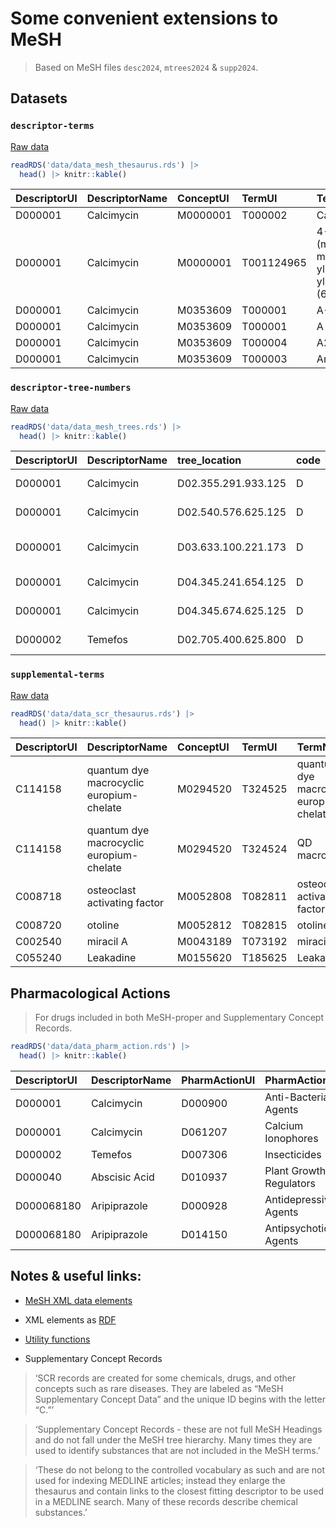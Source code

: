 # Some convenient extensions to MeSH

> Based on MeSH files `desc2024`, `mtrees2024` & `supp2024`.

## Datasets

### `descriptor-terms`

[Raw
data](https://nlmpubs.nlm.nih.gov/projects/mesh/MESH_FILES/xmlmesh/)

``` r
readRDS('data/data_mesh_thesaurus.rds') |>
  head() |> knitr::kable()
```

| DescriptorUI | DescriptorName | ConceptUI | TermUI     | TermName                                                                                                                                                                                               | ConceptPreferredTermYN | IsPermutedTermYN | LexicalTag | RecordPreferredTermYN |
|:---|:---|:--|:---|:---------------------------------------|:-----|:----|:---|:-----|
| D000001      | Calcimycin     | M0000001  | T000002    | Calcimycin                                                                                                                                                                                             | Y                      | N                | NON        | Y                     |
| D000001      | Calcimycin     | M0000001  | T001124965 | 4-Benzoxazolecarboxylic acid, 5-(methylamino)-2-((3,9,11-trimethyl-8-(1-methyl-2-oxo-2-(1H-pyrrol-2-yl)ethyl)-1,7-dioxaspiro(5.5)undec-2-yl)methyl)-, (6S-(6alpha(2S*,3S*),8beta(R\*),9beta,11alpha))- | N                      | N                | NON        | N                     |
| D000001      | Calcimycin     | M0353609  | T000001    | A-23187                                                                                                                                                                                                | Y                      | N                | LAB        | N                     |
| D000001      | Calcimycin     | M0353609  | T000001    | A 23187                                                                                                                                                                                                | N                      | Y                | LAB        | N                     |
| D000001      | Calcimycin     | M0353609  | T000004    | A23187                                                                                                                                                                                                 | N                      | N                | LAB        | N                     |
| D000001      | Calcimycin     | M0353609  | T000003    | Antibiotic A23187                                                                                                                                                                                      | N                      | N                | NON        | N                     |

### `descriptor-tree-numbers`

[Raw
data](https://nlmpubs.nlm.nih.gov/projects/mesh/MESH_FILES/meshtrees/)

``` r
readRDS('data/data_mesh_trees.rds') |>
  head() |> knitr::kable()
```

| DescriptorUI | DescriptorName | tree_location       | code | cats                | mesh1                  | mesh2                              | tree1 | tree2   |
|:------|:-------|:---------|:---|:---------|:----------|:---------------|:---|:----|
| D000001      | Calcimycin     | D02.355.291.933.125 | D    | Chemicals and Drugs | Organic Chemicals      | Ethers                             | D02   | D02.355 |
| D000001      | Calcimycin     | D02.540.576.625.125 | D    | Chemicals and Drugs | Organic Chemicals      | Lactones                           | D02   | D02.540 |
| D000001      | Calcimycin     | D03.633.100.221.173 | D    | Chemicals and Drugs | Heterocyclic Compounds | Heterocyclic Compounds, Fused-Ring | D03   | D03.633 |
| D000001      | Calcimycin     | D04.345.241.654.125 | D    | Chemicals and Drugs | Polycyclic Compounds   | Macrocyclic Compounds              | D04   | D04.345 |
| D000001      | Calcimycin     | D04.345.674.625.125 | D    | Chemicals and Drugs | Polycyclic Compounds   | Macrocyclic Compounds              | D04   | D04.345 |
| D000002      | Temefos        | D02.705.400.625.800 | D    | Chemicals and Drugs | Organic Chemicals      | Organophosphorus Compounds         | D02   | D02.705 |

### `supplemental-terms`

[Raw
data](https://nlmpubs.nlm.nih.gov/projects/mesh/MESH_FILES/xmlmesh/)

``` r
readRDS('data/data_scr_thesaurus.rds') |>
  head() |> knitr::kable()
```

| DescriptorUI | DescriptorName                           | ConceptUI | TermUI  | TermName                                 | ConceptPreferredTermYN | IsPermutedTermYN | LexicalTag | RecordPreferredTermYN |
|:-----|:--------------|:----|:---|:--------------|:--------|:------|:----|:--------|
| C114158      | quantum dye macrocyclic europium-chelate | M0294520  | T324525 | quantum dye macrocyclic europium-chelate | Y                      | N                | NON        | Y                     |
| C114158      | quantum dye macrocyclic europium-chelate | M0294520  | T324524 | QD macrocyclic                           | N                      | N                | NON        | N                     |
| C008718      | osteoclast activating factor             | M0052808  | T082811 | osteoclast activating factor             | Y                      | N                | NON        | Y                     |
| C008720      | otoline                                  | M0052812  | T082815 | otoline                                  | Y                      | N                | NON        | Y                     |
| C002540      | miracil A                                | M0043189  | T073192 | miracil A                                | Y                      | N                | NON        | Y                     |
| C055240      | Leakadine                                | M0155620  | T185625 | Leakadine                                | Y                      | N                | TRD        | Y                     |

## Pharmacological Actions

> For drugs included in both MeSH-proper and Supplementary Concept
> Records.

``` r
readRDS('data/data_pharm_action.rds') |>
  head() |> knitr::kable()
```

| DescriptorUI | DescriptorName | PharmActionUI | PharmActionName         |
|:-------------|:---------------|:--------------|:------------------------|
| D000001      | Calcimycin     | D000900       | Anti-Bacterial Agents   |
| D000001      | Calcimycin     | D061207       | Calcium Ionophores      |
| D000002      | Temefos        | D007306       | Insecticides            |
| D000040      | Abscisic Acid  | D010937       | Plant Growth Regulators |
| D000068180   | Aripiprazole   | D000928       | Antidepressive Agents   |
| D000068180   | Aripiprazole   | D014150       | Antipsychotic Agents    |

## Notes & useful links:

-   [MeSH XML data
    elements](https://www.nlm.nih.gov/mesh/xml_data_elements.html)

-   XML elements as [RDF](https://id.nlm.nih.gov/mesh/D000001.html)

-   [Utility functions](https://github.com/scienceai/mesh-tree)

-   Supplementary Concept Records

> ‘SCR records are created for some chemicals, drugs, and other concepts
> such as rare diseases. They are labeled as “MeSH Supplementary Concept
> Data” and the unique ID begins with the letter “C.”’

> ‘Supplementary Concept Records - these are not full MeSH Headings and
> do not fall under the MeSH tree hierarchy. Many times they are used to
> identify substances that are not included in the MeSH terms.’

> ‘These do not belong to the controlled vocabulary as such and are not
> used for indexing MEDLINE articles; instead they enlarge the thesaurus
> and contain links to the closest fitting descriptor to be used in a
> MEDLINE search. Many of these records describe chemical substances.’
